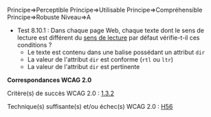 Principe=>Perceptible
Principe=>Utilisable
Principe=>Compréhensible
Principe=>Robuste
Niveau=>A

*   Test 8.10.1 : Dans chaque page Web, chaque texte dont le sens de lecture est différent du [sens de lecture](#sens-de-lecture) par défaut vérifie-t-il ces conditions ?
    *   Le texte est contenu dans une balise possédant un attribut `dir`
    *   La valeur de l'attribut `dir` est conforme (`rtl` ou `ltr`)
    *   La valeur de l'attribut `dir` est pertinente

**Correspondances WCAG 2.0**

Critère(s) de succès WCAG 2.0 : [1.3.2](http://www.w3.org/Translations/WCAG20-fr/#content-structure-separation-sequence)

Technique(s) suffisante(s) et/ou échec(s) WCAG 2.0 : [H56](http://www.w3.org/TR/WCAG-TECHS/H56.html)
